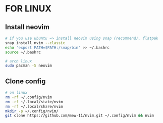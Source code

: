 # FOR LINUX
## Install neovim
```bash
# if you use ubuntu => install neovim using snap (recommend), flatpak
snap install nvim --classic
echo 'export PATH=$PATH:/snap/bin' >> ~/.bashrc
source ~/.bashrc
```

```bash
# arch linux 
sudo pacman -S neovim
```

## Clone config
```bash 
# on linux
rm -rf ~/.config/nvim
rm -rf ~/.local/state/nvim
rm -rf ~/.local/share/nvim
mkdir -p ~/.config/nvim/
git clone https://github.com/mew-11/nvim.git ~/.config/nvim && nvim
```

